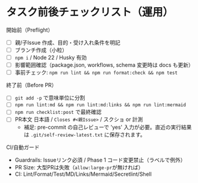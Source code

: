 # タスク前後チェックリスト（運用）

開始前（Preflight）

- [ ] 親/子Issue 作成、目的・受け入れ条件を明記
- [ ] ブランチ作成（小粒）
- [ ] `npm i` / Node 22 / Husky 有効
- [ ] 影響範囲確認（package.json, workflows, schema 変更時は docs も更新）
- [ ] 事前チェック: `npm run lint && npm run format:check && npm test`

終了前（Before PR）

- [ ] `git add -p` で意味単位に分割
- [ ] `npm run lint:md && npm run lint:md:links && npm run lint:mermaid`
- [ ] `npm run checklist:post` で最終確認
- [ ] PR本文 日本語 / `Closes #<親Issue>` / スクショ or 計測
  - 補足: pre-commit の自己レビューで 'yes' 入力が必要。直近の実行結果は `.git/self-review-latest.txt` に保存されます。

CI/自動ガード

- Guardrails: Issueリンク必須 / Phase 1 コード変更禁止（ラベルで例外）
- PR Size: 大型PRは失敗（`allow:large-pr`が無ければ）
- CI: Lint/Format/Test/MD/Links/Mermaid/Secretlint/Shell
